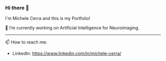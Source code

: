 ### Hi there 👋

I'm Michele Cerra and this is my Portfolio!

🔭 I’m currently working on Artificial Intelligence for Neuroimaging.

---

📫 How to reach me:
- LinkedIn: https://www.linkedin.com/in/michele-cerra/

<!--
**micerr/micerr** is a ✨ _special_ ✨ repository because its `README.md` (this file) appears on your GitHub profile.

Here are some ideas to get you started:

- 🔭 I’m currently working on ...
- 🌱 I’m currently learning ...
- 👯 I’m looking to collaborate on ...
- 🤔 I’m looking for help with ...
- 💬 Ask me about ...
- 📫 How to reach me: ...
- 😄 Pronouns: ...
- ⚡ Fun fact: ...
-->
